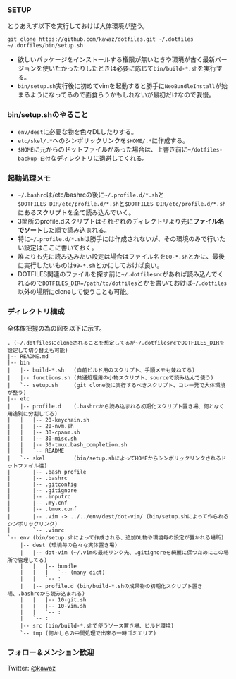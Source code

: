 ### SETUP
とりあえず以下を実行しておけば大体環境が整う。

    git clone https://github.com/kawaz/dotfiles.git ~/.dotfiles
    ~/.dorfiles/bin/setup.sh

+ 欲しいパッケージをインストールする権限が無いときや環境が古く最新バージョンを使いたかったりしたときは必要に応じて```bin/build-*.sh```を実行する。
+ ```bin/setup.sh```実行後に初めてvimを起動すると勝手に```NeoBundleInstall```が始まるようになってるので面食らうかもしれないが最初だけなので我慢。


### bin/setup.shのやること
+ ```env/dest```に必要な物を色々DLしたりする。
+ ```etc/skel/.*```へのシンボリックリンクを```$HOME/.*```に作成する。
+ ```$HOME```に元からのドットファイルがあった場合は、上書き前に```~/dotfiles-backup-日付```なディレクトリに退避してくれる。


### 起動処理メモ
+ ```~/.bashrc```は/etc/bashrcの後に```~/.profile.d/*.sh```と```$DOTFILES_DIR/etc/profile.d/*.sh```と```$DOTFILES_DIR/etc/profile.d/*.sh```にあるスクリプトを全て読み込んでいく。
+ 3箇所のprofile.dスクリプトはそれぞれのディレクトリより先に**ファイル名でソート**した順で読み込まれる。
 + 特に```~/.profile.d/*.sh```は勝手には作成されないが、その環境のみで行いたい設定はここに書いておく。
 + 誰よりも先に読み込みたい設定は場合はファイル名を```00-*.sh```とかに、最後に実行したいものは```99-*.sh```とかにしておけば良い。
+ DOTFILES関連のファイルを探す前に```~/.dotfilesrc```があれば読み込んでくれるので```DOTFILES_DIR=/path/to/dotfiles```とかを書いておけば```~/.dotfiles```以外の場所にcloneして使うことも可能。


### ディレクトリ構成
全体像把握の為の図を以下に示す。

    . (~/.dotfilesにcloneされることを想定してるが~/.dotfilesrcでDOTFILES_DIRを設定して切り替えも可能)
    |-- README.md
    |-- bin
    |   |-- build-*.sh   (自前ビルド用のスクリプト、手順メモも兼ねてる)
    |   |-- functions.sh (共通処理用の小物スクリプト、sourceで読み込んで使う)
    |   `-- setup.sh     (git clone後に実行するべきスクリプト、コレ一発で大体環境が整う)
    |-- etc
    |   |-- profile.d    (.bashrcから読み込まれる初期化スクリプト置き場、何となく用途別に分割してる)
    |   |   |-- 20-keychain.sh
    |   |   |-- 20-nvm.sh
    |   |   |-- 30-cpanm.sh
    |   |   |-- 30-misc.sh
    |   |   |-- 30-tmux.bash_completion.sh
    |   |   `-- README
    |   `-- skel         (bin/setup.shによってHOMEからシンボリックリンクされるドットファイル達)
    |       |-- .bash_profile
    |       |-- .bashrc
    |       |-- .gitconfig
    |       |-- .gitignore
    |       |-- .inputrc
    |       |-- .my.cnf
    |       |-- .tmux.conf
    |       |-- .vim -> ../../env/dest/dot-vim/ (bin/setup.shによって作られるシンボリックリンク)
    |       `-- .vimrc
    `-- env (bin/setup.shによって作成される、追加DL物や環境毎の設定が置かれる場所)
        |-- dest (環境毎の色々な実体置き場)
        |   |-- dot-vim (~/.vimの最終リンク先、.gitignoreを綺麗に保つためにこの場所で管理してる)
        |   |   |-- bundle
        |   |   |   `-- (many dict)
        |   |   `-- :
        |   |-- profile.d (bin/build-*.shの成果物の初期化スクリプト置き場、.bashrcから読み込まれる)
        |   |   |-- 10-git.sh
        |   |   |-- 10-vim.sh
        |   |   `-- :
        |   `-- :
        |-- src (bin/build-*.shで使うソース置き場、ビルド環境)
        `-- tmp (何かしらの中間処理で出来る一時ゴミエリア)


### フォロー＆メンション歓迎
Twitter: [@kawaz](https://twitter.com/kawaz)

